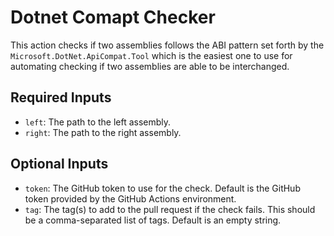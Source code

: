 # Dotnet Comapt Checker

This action checks if two assemblies follows the ABI pattern set forth by the
`Microsoft.DotNet.ApiCompat.Tool` which is the easiest one to use for automating
checking if two assemblies are able to be interchanged.

## Required Inputs

-   `left`: The path to the left assembly.
-   `right`: The path to the right assembly.

## Optional Inputs

-   `token`: The GitHub token to use for the check. Default is the GitHub token
    provided by the GitHub Actions environment.
-   `tag`: The tag(s) to add to the pull request if the check fails. This should
    be a comma-separated list of tags. Default is an empty string.
